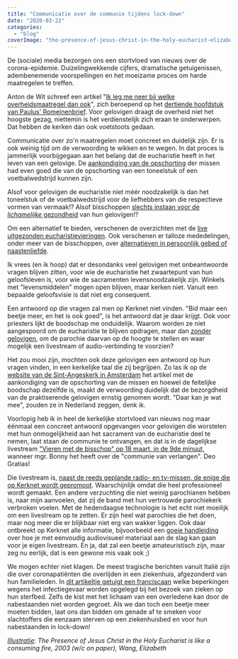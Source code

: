 ```yaml
---
title: "Communicatie over de communie tijdens lock-down"
date: "2020-03-22"
categories: 
  - "blog"
coverImage: "the-presence-of-jesus-christ-in-the-holy-eucharist-elizabeth-wang.jpg"
---
```


De (sociale) media bezorgen ons een stortvloed van nieuws over de corona-epidemie. Duizelingwekkende cijfers, dramatische getuigenissen, adembenemende voorspellingen en het moeizame proces om harde maatregelen te treffen.

Anton de Wit schreef een artikel "[Ik leg me neer bij welke overheidsmaatregel dan ook](https://www.nd.nl/opinie/columns/961378/ik-leg-me-neer-bij-welke-overheidsmaatregel-dan-ook)", zich beroepend op het [dertiende hoofdstuk van Paulus' Romeinenbrief](https://storage.googleapis.com/geloven-leren/books/canisius.html#Rom-13). Voor gelovigen draagt de overheid niet het hoogste gezag, niettemin is het verdienstelijk zich eraan te onderwerpen. Dat hebben de kerken dan ook voetstoots gedaan. 

Communicatie over zo'n maatregelen moet concreet en duidelijk zijn. Er is ook weinig tijd om de verwoording te wikken en te wegen. In dat proces is jammerlijk voorbijgegaan aan het belang dat de eucharistie heeft in het leven van een gelovige. De [aankondiging van de opschorting](https://www.kerknet.be/aartsbisdom-mechelen-brussel/artikel/katholieke-kerk-schorst-alle-publieke-liturgische-bijeenkomsten) der missen had even goed die van de opschorting van een toneelstuk of een voetbalwedstrijd kunnen zijn.

Alsof voor gelovigen de eucharistie niet méér noodzakelijk is dan het toneelstuk of de voetbalwedstrijd voor de liefhebbers van die respectieve vormen van vermaak!? Alsof bisschoppen [slechts instaan voor de _lichamelijke_ gezondheid](https://twitter.com/vicmortelmans/status/1240532536868118528?s=20) van hun gelovigen!?

Om een alternatief te bieden, verschenen de overzichten met de [live uitgezonden eucharistievieringen](https://www.kerknet.be/kerknet-redactie/artikel-informatie/alternatief-aanbod-vieringen-radio-tv-internet). Ook verschenen er talloze mededelingen, onder meer van de bisschoppen, over [alternatieven in persoonlijk gebed of naastenliefde](https://www.kerknet.be/bisdom-gent/inspiratie/pastorale-brief-van-bisschop-lode-van-hecke-nav-de-coronaepidemie?microsite=202).

Ik vrees (en ik hoop) dat er desondanks veel gelovigen met onbeantwoorde vragen blijven zitten, voor wie de eucharistie het zwaartepunt van hun geloofsleven is, voor wie de sacramenten levensnoodzakelijk zijn. Winkels met "levensmiddelen" mogen open blijven, maar kerken niet. Vanuit een bepaalde geloofsvisie is dat niet erg consequent. 

Een antwoord op die vragen zal men op Kerknet niet vinden. "Bid maar een beetje meer, en het is ook goed", is het antwoord dat je daar krijgt. Ook voor priesters lijkt de boodschap me onduidelijk. Waarom worden ze niet aangespoord om de eucharistie te blijven opdragen, maar dan [zonder gelovigen](/blog/en-als-er-niemand-in-de-kerk-was-zou-de-priester-dan-nog-de-mis-doen/), om de parochie daarvan op de hoogte te stellen en waar mogelijk een livestream of audio-verbinding te voorzien?  

Het zou mooi zijn, mochten ook deze gelovigen een antwoord op hun vragen vinden, in een kerkelijke taal die zij begrijpen. Zo las ik op de [website van de Sint-Angeskerk in Amsterdam](https://www.agneskerk.org/2020/03/van-de-pastoor-uitbreiding-kerkelijke.html) het artikel met de aankondiging van de opschorting van de missen en hoewel de feitelijke boodschap dezelfde is, maakt de verwoording duidelijk dat de bezorgdheid van de praktiserende gelovigen ernstig genomen wordt. "Daar kan je wat mee", zouden ze in Nederland zeggen, denk ik. 

Voorlopig heb ik in heel de kerkelijke stortvloed van nieuws nog maar éénmaal een concreet antwoord opgevangen voor gelovigen die worstelen met hun onmogelijkheid aan het sacrament van de eucharistie deel te nemen, laat staan de communie te ontvangen, en dat is in de dagelijkse livestream ["Vieren met de bisschop" op 18 maart, in de 9de minuut,](https://www.youtube.com/watch?v=rPY4EszD8IE&feature=youtu.be&t=538) wanneer mgr. Bonny het heeft over de "communie van verlangen". Deo Gratias!

Die livestream is, [naast de reeds geplande radio- en tv-missen, de enige die op Kerknet wordt gepromoot](https://www.kerknet.be/kerknet-redactie/artikel-informatie/alternatief-aanbod-vieringen-radio-tv-internet). Waarschijnlijk omdat die heel professioneel wordt gemaakt. Een andere verzuchting die niet weinig parochianen hebben is, naar mijn aanvoelen, dat zij de band met hun vertrouwde parochiekerk verbroken voelen. Met de hedendaagse technologie is het echt niet moeilijk om een livestream op te zetten. Er zijn heel wat parochies die het doen, maar nog meer die er blijkbaar niet erg van wakker liggen. Ook daar ontbreekt op Kerknet alle informatie, bijvoorbeeld een [goeie handleiding](https://www.jeffgeerling.com/blog/2020/how-livestream-masses-or-other-liturgies-on-youtube) over hoe je met eenvoudig audiovisueel materiaal aan de slag kan gaan voor je eigen livestream. En ja, dat zal een beetje amateuristisch zijn, maar zeg nu eerlijk, dat is een gewone mis vaak ook ;) 

We mogen echter niet klagen. De meest tragische berichten vanuit Italië zijn die over coronapatiënten die overlijden in een ziekenhuis, afgezonderd van hun familieleden. In [dit artikeltje getuigt een franciscaan](https://www.mariabode.nl/europa/priester-over-corona-in-bergamo-dit-is-erger-dan-een-oorlog/) welke beperkingen wegens het infectiegevaar worden opgelegd bij het bezoek van zieken op hun sterfbed. Zelfs de kist met het lichaam van een overledene kan door de nabestaanden niet worden gegroet. Als we dan toch een beetje meer moeten bidden, laat ons dan bidden om genade af te smeken voor slachtoffers die eenzaam sterven op een ziekenhuisbed en voor hun nabestaanden in lock-down!

_[Illustratie](https://fineartamerica.com/featured/the-presence-of-jesus-christ-in-the-holy-eucharist-elizabeth-wang.html): The Presence of Jesus Christ in the Holy Eucharist is like a consuming fire, 2003 (w/c on paper), Wang, Elizabeth_
